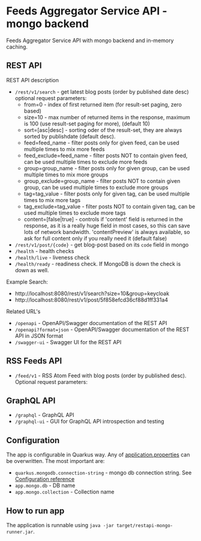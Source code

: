 # Feeds Aggregator Service API - mongo backend

Feeds Aggregator Service API with mongo backend and in-memory caching.

## REST API

REST API description
* `/rest/v1/search` - get latest blog posts (order by published date desc)
    optional request parameters:
  * from=0 - index of first returned item (for result-set paging, zero based)
  * size=10 - max number of returned items in the response, maximum is 100 (use result-set paging for more), (default 10)
  * sort=[asc|desc] - sorting oder of the result-set, they are always sorted by publishdate (default desc).
  * feed=feed_name - filter posts only for given feed, can be used multiple times to mix more feeds
  * feed_exclude=feed_name - filter posts NOT to contain given feed, can be used multiple times to exclude more feeds
  * group=group_name - filter posts only for given group, can be used multiple times to mix more groups
  * group_exclude=group_name - filter posts NOT to contain given group, can be used multiple times to exclude more groups
  * tag=tag_value - filter posts only for given tag, can be used multiple times to mix more tags
  * tag_exclude=tag_value - filter posts NOT to contain given tag, can be used multiple times to exclude more tags
  * content=[false|true] - controls if 'content' field is returned in the response, as it is a really huge field in most cases, so this can save lots of network bandwidth. 'contentPreview' is always available, so ask for full content only if you really need it (default false)
* `/rest/v1/post/{code}` - get blog-post based on its `code` field in mongo
* `/health` - health checks
* `/health/live` - liveness check
* `/health/ready` - readiness check. If MongoDB is down the check is down as well.

Example Search:

* http://localhost:8080/rest/v1/search?size=10&group=keycloak
* http://localhost:8080/rest/v1/post/5f858efcd36cf88d1ff331a4

Related URL's
* `/openapi` - OpenAPI/Swagger documentation of the REST API
* `/openapi?format=json` - OpenAPI/Swagger documentation of the REST API in JSON format
* `/swagger-ui` - Swagger UI for the REST API

## RSS Feeds API
* `/feed/v1` - RSS Atom Feed with blog posts (order by published desc). Optional request parameters:


## GraphQL API
* `/graphql` - GraphQL API
* `/graphql-ui` - GUI for GraphQL API introspection and testing


## Configuration

The app is configurable in Quarkus way. Any of [application.properties](src/main/resources/application.properties) can be overwritten.
The most important are:
* `quarkus.mongodb.connection-string` - mongo db connection string. See [Configuration reference](https://quarkus.io/guides/mongodb#configuration-reference)
* `app.mongo.db` - DB name
* `app.mongo.collection` - Collection name

## How to run app

The application is runnable using `java -jar target/restapi-mongo-runner.jar`.
